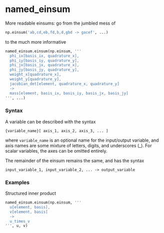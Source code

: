 # named_einsum

More readable einsums: go from the jumbled mess of

```Python
np.einsum('ab,cd,eb,fd,b,d,gbd -> gacef', ...)
```

to the much more informative

```Python
named_einsum.einsum(np.einsum, '''
  phi_ix[basis_ix, quadrature_x],
  phi_iy[basis_iy, quadrature_y],
  phi_jx[basis_jx, quadrature_x],
  phi_jy[basis_jy, quadrature_y],
  weight_x[quadrature_x],
  weight_y[quadrature_y],
  jacobian_det[element, quadrature_x, quadrature_y]
  ->
  mass[element, basis_ix, basis_iy, basis_jx, basis_jy]
''', ...)
```

### Syntax

A variable can be described with the syntax

```
{variable_name}[ axis_1, axis_2, axis_3, ... ]
```

where `variable_name` is an optional name for the input/output variable, and axis names are some mixture of letters, digits, and underscores (_).
For scalar variables, the axes can be omitted entirely.

The remainder of the einsum remains the same, and has the syntax

```
input_variable_1, input_variable_2, ... -> output_variable
```

### Examples

Structured inner product

```Python
named_einsum.einsum(np.einsum, '''
  u[element, basis],
  v[element, basis]
  ->
  u_times_v
''', u, v)
```
